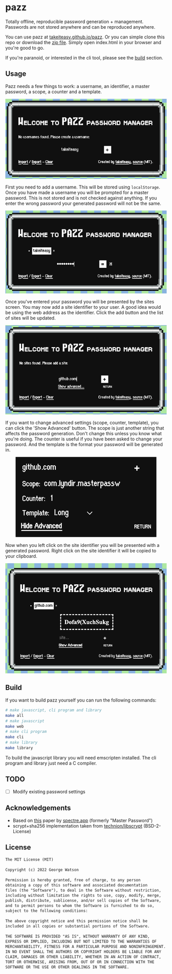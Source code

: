 # pazz

Totally offline, reproducible password generation + management. Passwords are not stored anywhere and can be reproduced anywhere.

You can use pazz at [takeiteasy.github.io/pazz](https://takeiteasy.github.io/pazz/). Or you can simple clone this repo or download the [zip file](https://github.com/takeiteasy/pazz/archive/refs/heads/master.zip). Simply open index.html in your browser and you're good to go.

If you're paranoid, or interested in the cli tool, please see the [build](#build) section.

## Usage

Pazz needs a few things to work: a username, an identifier, a master password, a scope, a counter and a template.

<p align="center">
   <img src="https://raw.githubusercontent.com/takeiteasy/pazz/master/static/1.png">
</p>

First you need to add a username. This will be stored using `localStorage`. Once you have made a username you will be prompted for a master password. This is not stored and is not checked against anything. If you enter the wrong password your generated password will not be the same.

<p align="center">
   <img src="https://raw.githubusercontent.com/takeiteasy/pazz/master/static/2.png">
</p>

Once you've entered your password you will be presented by the sites screen. You may now add a site identifier to your user. A good idea would be using the web address as the identifier. Click the add button and the list of sites will be updated.

<p align="center">
   <img src="https://raw.githubusercontent.com/takeiteasy/pazz/master/static/3.png">
</p>

If you want to change advanced settings (scope, counter, template), you can click the 'Show Advanced' button. The scope is just another string that affects the password generation. Don't change this unless you know what you're doing. The counter is useful if you have been asked to change your password. And the template is the format your password will be generated in.

<p align="center">
   <img src="https://raw.githubusercontent.com/takeiteasy/pazz/master/static/4.png">
</p>

Now when you left click on the site identifier you will be presented with a generated password. Right click on the site identifier it will be copied to your clipboard.

<p align="center">
   <img src="https://raw.githubusercontent.com/takeiteasy/pazz/master/static/5.png">
</p>

## Build

If you want to build pazz yourself you can run the following commands:

```bash
# make javascript, cli program and library
make all
# make javascript
make web
# make cli program
make cli
# make library
make library
```

 To build the javascript library you will need emscripten installed. The cli program and library just need a C compiler.

## TODO

- [ ] Modify existing password settings

## Acknowledgements

- Based on [this](https://spectre.app/spectre-algorithm.pdf) paper by [spectre.app](https://spectre.app/) (formerly "Master Password")
- scrypt+sha256 implementation taken from [technion/libscrypt](https://github.com/technion/libscrypt) (BSD-2-License)

## License
```
The MIT License (MIT)

Copyright (c) 2022 George Watson

Permission is hereby granted, free of charge, to any person
obtaining a copy of this software and associated documentation
files (the "Software"), to deal in the Software without restriction,
including without limitation the rights to use, copy, modify, merge,
publish, distribute, sublicense, and/or sell copies of the Software,
and to permit persons to whom the Software is furnished to do so,
subject to the following conditions:

The above copyright notice and this permission notice shall be
included in all copies or substantial portions of the Software.

THE SOFTWARE IS PROVIDED "AS IS", WITHOUT WARRANTY OF ANY KIND,
EXPRESS OR IMPLIED, INCLUDING BUT NOT LIMITED TO THE WARRANTIES OF
MERCHANTABILITY, FITNESS FOR A PARTICULAR PURPOSE AND NONINFRINGEMENT.
IN NO EVENT SHALL THE AUTHORS OR COPYRIGHT HOLDERS BE LIABLE FOR ANY
CLAIM, DAMAGES OR OTHER LIABILITY, WHETHER IN AN ACTION OF CONTRACT,
TORT OR OTHERWISE, ARISING FROM, OUT OF OR IN CONNECTION WITH THE
SOFTWARE OR THE USE OR OTHER DEALINGS IN THE SOFTWARE.
```
